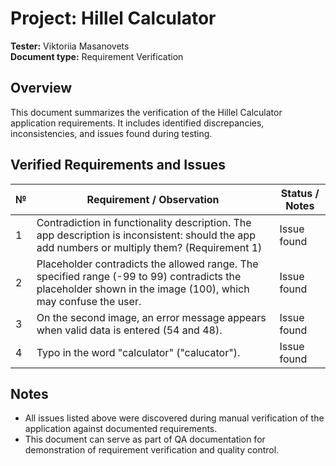 # Project: Hillel Calculator
**Tester:** Viktoriia Masanovets  
**Document type:** Requirement Verification

## Overview
This document summarizes the verification of the Hillel Calculator application requirements. It includes identified discrepancies, inconsistencies, and issues found during testing.

## Verified Requirements and Issues

| № | Requirement / Observation | Status / Notes |
|---|---------------------------|----------------|
| 1 | Contradiction in functionality description. The app description is inconsistent: should the app add numbers or multiply them? (Requirement 1) | Issue found |
| 2 | Placeholder contradicts the allowed range. The specified range (-99 to 99) contradicts the placeholder shown in the image (100), which may confuse the user. | Issue found |
| 3 | On the second image, an error message appears when valid data is entered (54 and 48). | Issue found |
| 4 | Typo in the word "calculator" ("calucator"). | Issue found |

## Notes
- All issues listed above were discovered during manual verification of the application against documented requirements.  
- This document can serve as part of QA documentation for demonstration of requirement verification and quality control.

